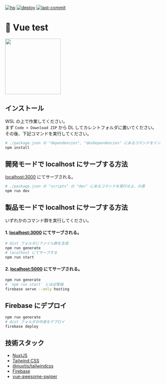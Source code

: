 [![hp](https://raw.githubusercontent.com/moyomogi/vuetest/master/docs/hp.svg)](https://vuetest-103b3.firebaseapp.com)
[![deploy](https://github.com/moyomogi/vuetest/actions/workflows/deploy-on-merge.yml/badge.svg)](https://github.com/moyomogi/vuetest/actions/workflows/deploy-on-merge.yml)
[![last-commit](https://img.shields.io/github/last-commit/moyomogi/vuetest)](https://github.com/moyomogi/vuetest/commits/master)

# 🌸 Vue test
<img src="https://i.imgur.com/R9YV2YX.png" width="180">  

## インストール
WSL の上で作業してください。  
まず `Code > Download ZIP` から DL してカレントフォルダに置いてください。その後、下記コマンドを実行してください。  
```sh
# ./package.json の "dependencies", "devDependencies" にあるコマンドをインストール
npm install
```

## 開発モードで localhost にサーブする方法
[localhost:3000](http://localhost:3000) にてサーブされる。
```sh
# ./package.json の "scripts" の "dev" にあるコマンドを実行せよ、の意
npm run dev
```

## 製品モードで localhost にサーブする方法
いずれかのコマンド群を実行してください。

#### 1. [localhost:3000](http://localhost:3000) にてサーブされる。
```sh
# dist フォルダにファイル群を生成
npm run generate
# localhost にてサーブする
npm run start
```

#### 2. [localhost:5000](http://localhost:5000) にてサーブされる。
```sh
npm run generate
# `npm run start` とほぼ等価
firebase serve --only hosting
```

## Firebase にデプロイ
```sh
npm run generate
# dist フォルダの中身をデプロイ
firebase deploy
```

## 技術スタック
- [NuxtJS](https://nuxtjs.org/ja/docs/get-started/installation/)
- [Tailwind CSS](https://tailwindcss.com/docs/installation)
- [@nuxtjs/tailwindcss](https://tailwindcss.nuxtjs.org)
- [Firebase](https://firebase.google.com/)
- [vue-awesome-swiper](https://github.surmon.me/vue-awesome-swiper/)
